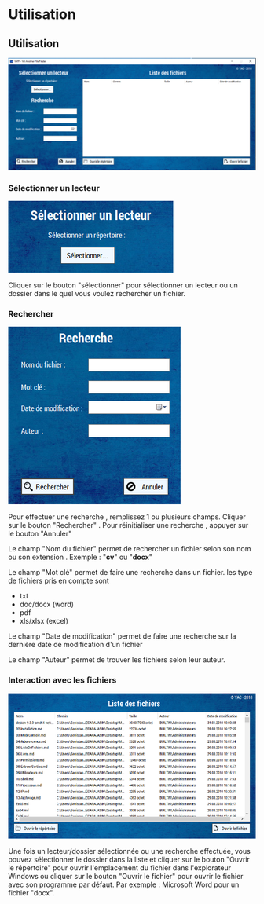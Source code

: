 # Utilisation

## Utilisation

![](../.gitbook/assets/copy.PNG)

### Sélectionner un lecteur

![](../.gitbook/assets/selectlect.PNG)

Cliquer sur le bouton "sélectionner" pour sélectionner un lecteur ou un dossier dans le quel vous voulez rechercher un fichier.

### Rechercher

![](../.gitbook/assets/recherche%20%281%29.PNG)

Pour effectuer une recherche , remplissez 1 ou plusieurs champs. Cliquer sur le bouton "Rechercher" . Pour réinitialiser une recherche , appuyer sur le bouton "Annuler"

Le champ "Nom du fichier" permet de rechercher un fichier selon son nom ou son extension . Exemple : "**cv**" ou "**docx**"

Le champ "Mot clé" permet de faire une recherche dans un fichier. les type de fichiers pris en compte sont

* txt
* doc/docx \(word\)
* pdf
* xls/xlsx \(excel\)

Le champ "Date de modification" permet de faire une recherche sur la dernière date de modification d'un fichier

Le champ "Auteur" permet de trouver les fichiers selon leur auteur.

### Interaction avec les fichiers

![](../.gitbook/assets/list.PNG)

Une fois un lecteur/dossier sélectionnée ou une recherche effectuée, vous pouvez sélectionner le dossier dans la liste et cliquer sur le bouton "Ouvrir le répertoire" pour ouvrir l'emplacement du fichier dans l'explorateur Windows ou cliquer sur le bouton "Ouvrir le fichier" pour ouvrir le fichier avec son programme par défaut. Par exemple : Microsoft Word pour un fichier "docx".

